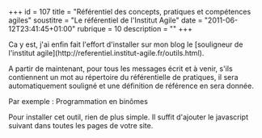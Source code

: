 +++
id = 107
title = "Référentiel des concepts, pratiques et compétences agiles"
soustitre = "Le référentiel de l'Institut Agile"
date = "2011-06-12T23:41:45+01:00"
rubrique = 10
description = ""
+++

<div class="chapo"></div>
Ca y est, j'ai enfin fait l'effort d'installer sur mon blog le [souligneur de l'institut agile](http://referentiel.institut-agile.fr/outils.html).

A partir de maintenant, pour tous les messages écrit et à venir, s'ils contiennent un mot au répertoire du référentielle de pratiques, il sera automatiquement souligné et une définition de référence en sera donnée.

Par exemple : Programmation en binômes

 Pour installer cet outil, rien de plus simple. Il suffit d'ajouter le javascript suivant dans toutes les pages de votre site.

<code><script type="text/javascript" src="http://referentiel.institut-agile.fr/souligneur.js"></script></code>
